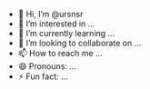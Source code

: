 - 👋 Hi, I’m @ursnsr
- 👀 I’m interested in ...
- 🌱 I’m currently learning ...
- 💞️ I’m looking to collaborate on ...
- 📫 How to reach me ...
- 😄 Pronouns: ...
- ⚡ Fun fact: ...

<!---
ursnsr/ursnsr is a ✨ special ✨ repository because its `README.md` (this file) appears on your GitHub profile.
You can click the Preview link to take a look at your changes.
--->
